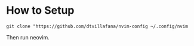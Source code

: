 # How to Setup
`git clone "https://github.com/dtvillafana/nvim-config ~/.config/nvim`

Then run neovim.

